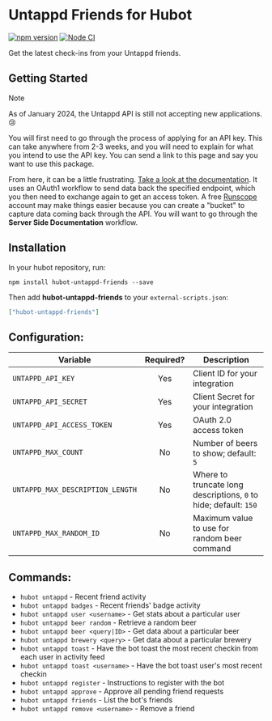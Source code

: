 # Untappd Friends for Hubot

[![npm version](https://badge.fury.io/js/hubot-untappd-friends.svg)](http://badge.fury.io/js/hubot-untappd-friends) [![Node CI](https://github.com/stephenyeargin/hubot-untappd-friends/actions/workflows/nodejs.yml/badge.svg)](https://github.com/stephenyeargin/hubot-untappd-friends/actions/workflows/nodejs.yml)

Get the latest check-ins from your Untappd friends.

## Getting Started

> [!NOTE]
> As of January 2024, the Untappd API is still not accepting new applications. :cry:

You will first need to go through the process of applying for an API key. This can take anywhere from 2-3 weeks, and you will need to explain for what you intend to use the API key. You can send a link to this page and say you want to use this package.

From here, it can be a little frustrating. [Take a look at the documentation](https://untappd.com/api/docs#authentication). It uses an OAuth1 workflow to send data back the specified endpoint, which you then need to exchange again to get an access token. A free [Runscope](http://runscope.com) account may make things easier because you can create a "bucket" to capture data coming back through the API. You will want to go through the **Server Side Documentation** workflow.

## Installation

In your hubot repository, run:

`npm install hubot-untappd-friends --save`

Then add **hubot-untappd-friends** to your `external-scripts.json`:

```json
["hubot-untappd-friends"]
```

## Configuration:

| Variable                         | Required? | Description                                                      |
| -------------------------------- | :-------: | ---------------------------------------------------------------- |
| `UNTAPPD_API_KEY`                | Yes       | Client ID for your integration                                   |
| `UNTAPPD_API_SECRET`             | Yes       | Client Secret for your integration                               |
| `UNTAPPD_API_ACCESS_TOKEN`       | Yes       | OAuth 2.0 access token                                           |
| `UNTAPPD_MAX_COUNT`              | No        | Number of beers to show; default: `5`                            |
| `UNTAPPD_MAX_DESCRIPTION_LENGTH` | No        | Where to truncate long descriptions, `0` to hide; default: `150` |
| `UNTAPPD_MAX_RANDOM_ID`          | No        | Maximum value to use for random beer command                     |

## Commands:

- `hubot untappd` - Recent friend activity
- `hubot untappd badges` - Recent friends' badge activity
- `hubot untappd user <username>` - Get stats about a particular user
- `hubot untappd beer random` - Retrieve a random beer
- `hubot untappd beer <query|ID>` - Get data about a particular beer
- `hubot untappd brewery <query>` - Get data about a particular brewery
- `hubot untappd toast` - Have the bot toast the most recent checkin from each user in activity feed
- `hubot untappd toast <username>` - Have the bot toast user's most recent checkin
- `hubot untappd register` - Instructions to register with the bot
- `hubot untappd approve` - Approve all pending friend requests
- `hubot untappd friends` - List the bot's friends
- `hubot untappd remove <username>` - Remove a friend
